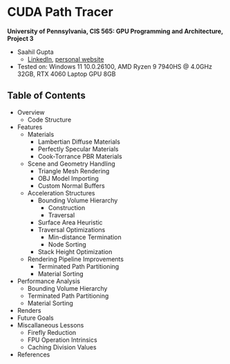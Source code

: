CUDA Path Tracer
================

**University of Pennsylvania, CIS 565: GPU Programming and Architecture, Project 3**

* Saahil Gupta
  * [LinkedIn](https://www.linkedin.com/in/saahil-g), [personal website](https://www.saahil-gupta.com)
* Tested on: Windows 11 10.0.26100, AMD Ryzen 9 7940HS @ 4.0GHz 32GB, RTX 4060 Laptop GPU 8GB

## Table of Contents

- Overview
  - Code Structure
- Features
  - Materials
    - Lambertian Diffuse Materials
    - Perfectly Specular Materials
    - Cook-Torrance PBR Materials
  - Scene and Geometry Handling
    - Triangle Mesh Rendering
    - OBJ Model Importing
    - Custom Normal Buffers
  - Acceleration Structures
    - Bounding Volume Hierarchy
      - Construction
      - Traversal
    - Surface Area Heuristic
    - Traversal Optimizations
      - Min-distance Termination
      - Node Sorting
    - Stack Height Optimization
  - Rendering Pipeline Improvements
    - Terminated Path Partitioning
    - Material Sorting
- Performance Analysis
  - Bounding Volume Hierarchy
  - Terminated Path Partitioning
  - Material Sorting
- Renders
- Future Goals
- Miscallaneous Lessons
  - Firefly Reduction
  - FPU Operation Intrinsics
  - Caching Division Values
- References